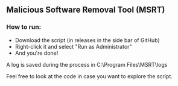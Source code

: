 ## Malicious Software Removal Tool (MSRT)

### How to run:
- Download the script (in releases in the side bar of GitHub)
- Right-click it and select "Run as Administrator"
- And you're done!

A log is saved during the process in C:\Program Files\MSRT\logs

Feel free to look at the code in case you want to explore the script.
